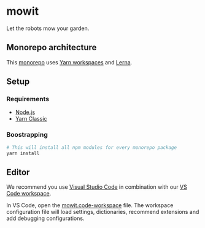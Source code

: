 # mowit

Let the robots mow your garden.

## Monorepo architecture

This [monorepo](https://en.wikipedia.org/wiki/Monorepo) uses [Yarn workspaces](https://classic.yarnpkg.com/en/docs/workspaces/) and [Lerna](https://github.com/lerna/lerna).

## Setup

### Requirements

-   [Node.js](https://nodejs.org/en/)
-   [Yarn Classic](https://classic.yarnpkg.com/lang/en/)

### Boostrapping

```sh
# This will install all npm modules for every monorepo package
yarn install
```

## Editor

We recommend you use [Visual Studio Code](https://code.visualstudio.com/) in combination with our [VS Code workspace](https://stackoverflow.com/questions/44629890/what-is-a-workspace-in-visual-studio-code/57134632#57134632).

In VS Code, open the [mowit.code-workspace](./mowit.code-workspace) file.
The workspace configuration file will load settings, dictionaries, recommend extensions and add debugging configurations.
